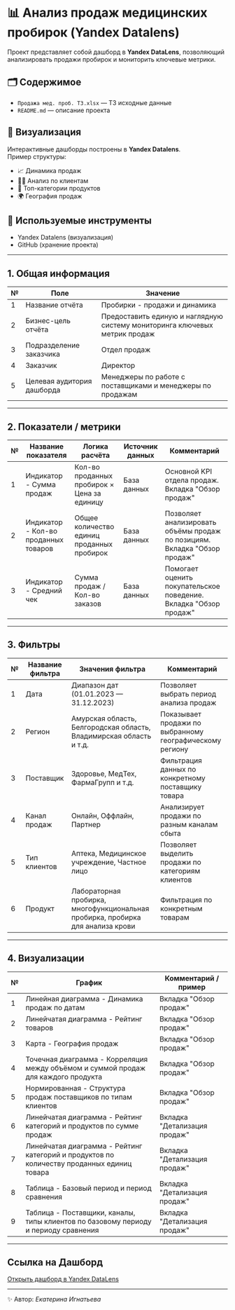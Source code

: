 # 📊 Анализ продаж медицинских пробирок (Yandex Datalens)

Проект представляет собой дашборд в **Yandex DataLens**, позволяющий анализировать продажи пробирок и мониторить ключевые метрики.

## 🗂 Содержимое
- `Продажа мед. проб. ТЗ.xlsx` — ТЗ исходные данные  
- `README.md` — описание проекта  

## 🚀 Визуализация
Интерактивные дашборды построены в **Yandex Datalens**.  
Пример структуры:
- 📈 Динамика продаж
- 👩‍⚕️ Анализ по клиентам
- 💊 Топ-категории продуктов
- 🌍 География продаж

## 🔧 Используемые инструменты
- Yandex Datalens (визуализация)
- GitHub (хранение проекта)
  
---

## 1. Общая информация

| № | Поле | Значение |
|---|------|----------|
| 1 | Название отчёта | Пробирки - продажи и динамика |
| 2 | Бизнес-цель отчёта | Предоставить единую и наглядную систему мониторинга ключевых метрик продаж |
| 3 | Подразделение заказчика | Отдел продаж |
| 4 | Заказчик | Директор |
| 5 | Целевая аудитория дашборда | Менеджеры по работе с поставщиками и менеджеры по продажам |

---

## 2. Показатели / метрики

| № | Название показателя | Логика расчёта | Источник данных | Комментарий |
|---|------------------|----------------|----------------|------------|
| 1 | Индикатор - Сумма продаж | Кол-во проданных пробирок × Цена за единицу | База данных | Основной KPI отдела продаж. Вкладка "Обзор продаж" |
| 2 | Индикатор - Кол-во проданных товаров | Общее количество единиц проданных пробирок | База данных | Позволяет анализировать объёмы продаж по позициям. Вкладка "Обзор продаж" |
| 3 | Индикатор - Средний чек | Сумма продаж / Кол-во заказов | База данных | Помогает оценить покупательское поведение. Вкладка "Обзор продаж" |

---

## 3. Фильтры

| № | Название фильтра | Значения фильтра | Комментарий |
|---|----------------|----------------|------------|
| 1 | Дата | Диапазон дат (01.01.2023 — 31.12.2023) | Позволяет выбрать период анализа продаж |
| 2 | Регион | Амурская область, Белгородская область, Владимирская область и т.д. | Показывает продажи по выбранному географическому региону |
| 3 | Поставщик | Здоровье, МедТех, ФармаГрупп и т.д. | Фильтрация данных по конкретному поставщику товара |
| 4 | Канал продаж | Онлайн, Оффлайн, Партнер | Анализирует продажи по разным каналам сбыта |
| 5 | Тип клиентов | Аптека, Медицинское учреждение, Частное лицо | Позволяет выделить продажи по категориям клиентов |
| 6 | Продукт | Лабораторная пробирка, многофункциональная пробирка, пробирка для анализа крови | Фильтрация по конкретным товарам |

---

## 4. Визуализации

| № | График | Комментарий / пример |
|---|--------|--------------------|
| 1 | Линейная диаграмма - Динамика продаж по датам | Вкладка "Обзор продаж" |
| 2 | Линейчатая диаграмма - Рейтинг товаров | Вкладка "Обзор продаж" |
| 3 | Карта - География продаж | Вкладка "Обзор продаж" |
| 4 | Точечная диаграмма - Корреляция между объёмом и суммой продаж для каждого продукта | Вкладка "Обзор продаж" |
| 5 | Нормированная - Структура продаж поставщиков по типам клиентов | Вкладка "Обзор продаж" |
| 6 | Линейчатая диаграмма - Рейтинг категорий и продуктов по сумме продаж | Вкладка "Детализация продаж" |
| 7 | Линейчатая диаграмма - Рейтинг категорий и продуктов по количеству проданных единиц товара | Вкладка "Детализация продаж" |
| 8 | Таблица - Базовый период и период сравнения | Вкладка "Детализация продаж" |
| 9 | Таблица - Поставщики, каналы, типы клиентов по базовому периоду и периоду сравнения | Вкладка "Детализация продаж" |

---

## Ссылка на Дашборд

[Открыть дашборд в Yandex DataLens](https://datalens.yandex/azz0phxos1g6v)

---
✨ Автор: _Екатерина Игнатьева_
